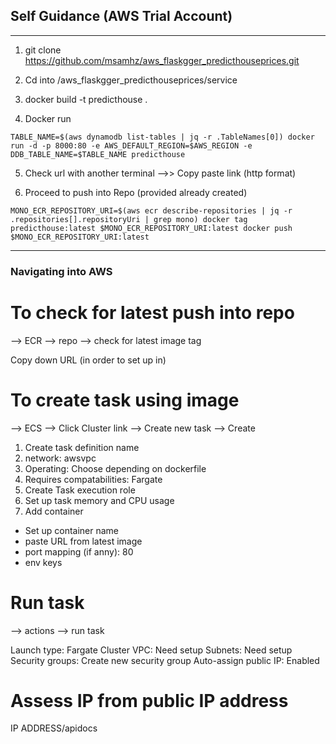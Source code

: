 ## Self Guidance (AWS Trial Account)
---
1) git clone https://github.com/msamhz/aws_flaskgger_predicthouseprices.git

2) Cd into /aws_flaskgger_predicthouseprices/service

3) docker build -t predicthouse .

4) Docker run 

``TABLE_NAME=$(aws dynamodb list-tables | jq -r .TableNames[0])
docker run -d -p 8000:80 -e AWS_DEFAULT_REGION=$AWS_REGION -e DDB_TABLE_NAME=$TABLE_NAME predicthouse``

5) Check url with another terminal 
-->> Copy paste link (http format) 

6) Proceed to push into Repo (provided already created)

``MONO_ECR_REPOSITORY_URI=$(aws ecr describe-repositories | jq -r .repositories[].repositoryUri | grep mono)
docker tag predicthouse:latest $MONO_ECR_REPOSITORY_URI:latest
docker push $MONO_ECR_REPOSITORY_URI:latest``


---

### Navigating into AWS ### 

# To check for latest push into repo 
--> ECR --> repo --> check for latest image tag

Copy down URL (in order to set up in)

# To create task using image 
--> ECS --> Click Cluster link --> Create new task --> Create

1) Create task definition name 
2) network: awsvpc
3) Operating: Choose depending on dockerfile 
4) Requires compatabilities: Fargate 
5) Create Task execution role 
6) Set up task memory and CPU usage 
7) Add container 
  - Set up container name 
  - paste URL from latest image 
  - port mapping (if anny): 80 
  - env keys 
  
  #   Run task 
  --> actions --> run task 
  
  Launch type: Fargate 
  Cluster VPC: Need setup 
  Subnets: Need setup 
  Security groups: Create new security group
  Auto-assign public IP: Enabled 
  

# Assess IP from public IP address 
IP ADDRESS/apidocs
